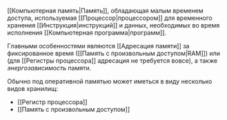 [[Компьютерная память|Память]], обладающая малым временем доступа, используемая [[Процессор|процессором]] для временного хранения [[Инструкция|инструкций]] и данных, необходимых во время исполнения [[Компьютерная программа|программ]].

Главными особенностями являются [[Адресация памяти]] за фиксированное время ([[Память с произвольным доступом|RAM]]) или (для [[Регистры процессора]] адресация не требуется вовсе), а также *энергозависимость* памяти.

Обычно под оперативной памятью может иметься в виду несколько видов хранилищ:

- [[Регистр процессора]]
- [[Память с произвольным доступом]]

